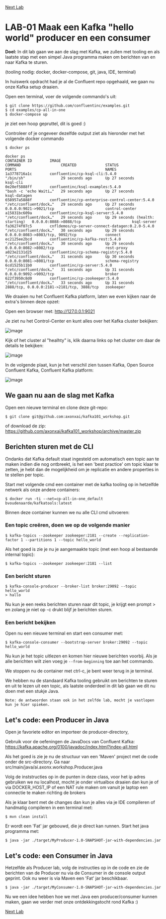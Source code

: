 [Next Lab](https://github.com/axonxai/kafka101_workshop/blob/master/lab_02/readme.md)

# LAB-01 Maak een Kafka "hello world" producer en een consumer

**Doel:** In dit lab gaan we aan de slag met Kafka, we zullen met tooling en als laatste stap met een simpel Java programma maken om berichten van en naar Kafka te sturen.

(tooling nodig: docker, docker-compose, git, java, IDE, terminal)

In huiswerk opdracht had je al de Confluent repo opgehaald, we gaan nu onze Kafka setup draaien.

Open een terminal, voer de volgende commando's uit:

    $ git clone https://github.com/confluentinc/examples.git
    $ cd examples/cp-all-in-one
    $ docker-compose up


je ziet een hoop gepruttel, dit is goed :) 

Controleer of je ongeveer dezelfde output ziet als hieronder met het volgende docker commando

    $ docker ps

    docker ps
    CONTAINER ID        IMAGE                                             COMMAND                  CREATED             STATUS                             PORTS                                        NAMES
    1a3778716a1c        confluentinc/cp-ksql-cli:5.4.0                    "/bin/sh"                29 seconds ago      Up 27 seconds                                                                   ksql-cli
    0e20ef5888ff        confluentinc/ksql-examples:5.4.0                  "bash -c 'echo Waiti…"   29 seconds ago      Up 27 seconds                                                                   ksql-datagen
    658957a5888f        confluentinc/cp-enterprise-control-center:5.4.0   "/etc/confluent/dock…"   29 seconds ago      Up 27 seconds                      0.0.0.0:9021->9021/tcp                       control-center
    a15831bc609a        confluentinc/cp-ksql-server:5.4.0                 "/etc/confluent/dock…"   29 seconds ago      Up 29 seconds (health: starting)   0.0.0.0:8088->8088/tcp                       ksql-server
    fa36274f07c5        cnfldemos/cp-server-connect-datagen:0.2.0-5.4.0   "/etc/confluent/dock…"   30 seconds ago      Up 29 seconds                      0.0.0.0:8083->8083/tcp, 9092/tcp             connect
    ec2125ee2bcd        confluentinc/cp-kafka-rest:5.4.0                  "/etc/confluent/dock…"   30 seconds ago      Up 29 seconds                      0.0.0.0:8082->8082/tcp                       rest-proxy
    a023e2131d25        confluentinc/cp-schema-registry:5.4.0             "/etc/confluent/dock…"   31 seconds ago      Up 30 seconds                      0.0.0.0:8081->8081/tcp                       schema-registry
    6cd1525b11b0        confluentinc/cp-server:5.4.0                      "/etc/confluent/dock…"   31 seconds ago      Up 31 seconds                      0.0.0.0:9092->9092/tcp                       broker
    622f3950c8d0        confluentinc/cp-zookeeper:5.4.0                   "/etc/confluent/dock…"   33 seconds ago      Up 31 seconds                      2888/tcp, 0.0.0.0:2181->2181/tcp, 3888/tcp   zookeeper


We draaien nu het Confluent Kafka platform, laten we even kijken naar de extra's binnen deze opzet:

Open een browser met: http://127.0.0.1:9021

Je ziet nu het Control-Center en kunt alles over het Kafka cluster bekijken:

![image](img/control-center.png "control-center")

Kijk of het cluster al "healhty" is, klik daarna links op het cluster om daar de details te bekijken:

![image](img/cluster-overview.png "cluster-overview")


In de volgende plaat, kun je het verschil zien tussen Kafka, Open Source Confluent Kafka, Confluent Kafka platform:

![image](img/overview.png "overview")


## We gaan nu aan de slag met Kafka 
Open een nieuwe terminal en clone deze git-repo:

    $ git clone git@github.com:axonxai/kafka101_workshop.git

of download de zip: https://github.com/axonxai/kafka101_workshop/archive/master.zip

## Berichten sturen met de CLI

Ondanks dat Kafka default staat ingesteld om automatisch een topic aan te maken indien die nog ontbreekt, is het een 'best practice' om topic klaar te zetten, je hebt dan de mogelijkheid om je replicatie en andere properties in te stellen per topic.

Start met volgende cmd een container met de kafka tooling op in hetzelfde netwerk als onze andere containers:

    $ docker run -ti --net=cp-all-in-one_default bvoudenaarde/kafkatools:latest

Binnen deze container kunnen we nu alle CLI cmd uitvoeren:

### Een topic creëren, doen we op de volgende manier
    $ kafka-topics --zookeeper zookeeper:2181 --create --replication-factor 1 --partitions 1 --topic hello_world

Als het goed is zie je nu je aangemaakte topic (met een hoop al bestaande internal topic):

    $ kafka-topics --zookeeper zookeeper:2181 --list

### Een bericht sturen

    $ kafka-console-producer --broker-list broker:29092 --topic hello_world
    > hallo

Nu kun je een reeks berichten sturen naar dit topic, je krijgt een prompt > en zolang je niet op <ctrl>-c drukt blijf je berichten sturen.

### Een bericht bekijken
Open nu een nieuwe terminal en start een consumer met:

    $ kafka-console-consumer --bootstrap-server broker:29092 --topic hello_world 

Nu kun je het topic uitlezen en komen hier nieuwe berichten voorbij. 
Als je alle berichten wilt zien voeg je `--from-beginning` toe aan het commando. 

We stoppen nu de container met ctrl-c, je bent weer terug in je terminal.

We hebben nu de standaard Kafka tooling gebruikt om berichten te sturen en uit te lezen uit een topic, als laatste onderdeel in dit lab gaan we dit nu doen met een stukje Java. 

```Note: de antwoorden staan ook in het zelfde lab, mocht je vastlopen kun je hier spieken.```

## Let's code: een Producer in Java

Open je favoriete editor en importeer de producer-directory,

Gebruik voor de oefeningen de JavaDocs van Confluent Kafka: https://kafka.apache.org/0100/javadoc/index.html?index-all.html

Als het goed is zie je nu de structuur van een 'Maven' project met de code onder de src-directory. Ga naar src/main/java/ai.axonx.workshop.Producer.java

Volg de inststructies op in de punten in deze class, voor het ip adres gebruiken we nu localhost, mocht je onder virtualbox draaien dan kun je of via DOCKER_HOST_IP of een NAT rule maken om vanuit je laptop een connectie te maken richting de brokers

Als je klaar bent met de changes dan kun je alles via je IDE compileren of handmatig compileren in een terminal met:

    $ mvn clean install

Er wordt een 'Fat' jar gebouwd, die je direct kan runnen. Start het java programma met:


    $ java -jar ./target/MyProducer-1.0-SNAPSHOT-jar-with-dependencies.jar


## Let's code: een Consumer in Java

Hetzelfde als Producer lab, volg de instructies op in de code en zie de berichten van de Producer nu via de Consumer in de console output geprint. Ook nu weer is via Maven een 'Fat' jar beschikbaar.

    $ java -jar ./target/MyConsumer-1.0-SNAPSHOT-jar-with-dependencies.jar

Nu we een idee hebben hoe we met Java een producer/consumer kunnen maken, gaan we verder met onze ontdekkingstocht rond Kafka :)
 
 [Next Lab](https://github.com/axonxai/kafka101_workshop/blob/master/lab_02/readme.md)



